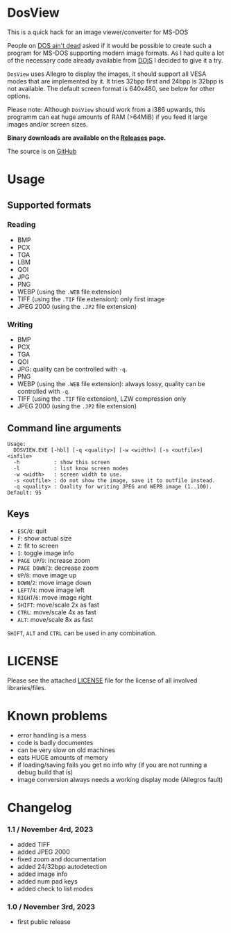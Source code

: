 # DosView
This is a quick hack for an image viewer/converter for MS-DOS

People on [DOS ain't dead](https://www.bttr-software.de/forum/forum_entry.php?id=20792) asked if it would be possible to create such a program for MS-DOS supporting modern image formats. As I had quite a lot of the necessary code already available from [DOjS](https://github.com/SuperIlu/DOjS) I decided to give it a try.

`DosView` uses Allegro to display the images, it should support all VESA modes that are implemented by it.
It tries 32bpp first and 24bpp is 32bpp is not available. The default screen format is 640x480, see below for other options.

Please note: Although `DosView` should work from a i386 upwards, this programm can eat huge amounts of RAM (>64MiB) if you feed it large images and/or screen sizes.

**Binary downloads are available on the [Releases](https://github.com/SuperIlu/DosView/releases) page.**

The source is on [GitHub](https://github.com/SuperIlu/DosView/)

# Usage

## Supported formats
### Reading
- BMP
- PCX
- TGA
- LBM
- QOI
- JPG
- PNG
- WEBP (using the `.WEB` file extension)
- TIFF (using the `.TIF` file extension): only first image
- JPEG 2000 (using the `.JP2` file extension)

### Writing
- BMP
- PCX
- TGA
- QOI
- JPG: quality can be controlled with `-q`.
- PNG
- WEBP (using the `.WEB` file extension): always lossy, quality can be controlled with `-q`.
- TIFF (using the `.TIF` file extension), LZW compression only
- JPEG 2000 (using the `.JP2` file extension)

## Command line arguments
```
Usage:
  DOSVIEW.EXE [-hbl] [-q <quality>] [-w <width>] [-s <outfile>] <infile>
  -h           : show this screen
  -l           : list know screen modes
  -w <width>   : screen width to use.
  -s <outfile> : do not show the image, save it to outfile instead.
  -q <quality> : Quality for writing JPEG and WEPB image (1..100). Default: 95
```

## Keys
- `ESC`/`Q`: quit
- `F`: show actual size
- `Z`: fit to screen
- `I`: toggle image info
- `PAGE UP`/`9`: increase zoom
- `PAGE DOWN`/`3`: decrease zoom
- `UP`/`8`: move image up
- `DOWN`/`2`: move image down
- `LEFT`/`4`: move image left
- `RIGHT`/`6`: move image right
- `SHIFT`: move/scale 2x as fast
- `CTRL`: move/scale 4x as fast
- `ALT`: move/scale 8x as fast

`SHIFT`, `ALT` and `CTRL` can be used in any combination.

# LICENSE
Please see the attached [LICENSE](LICENSE) file for the license of all involved libraries/files.

# Known problems
* error handling is a mess
* code is badly documentes
* can be very slow on old machines
* eats HUGE amounts of memory
* if loading/saving fails you get no info why (if you are not running a debug build that is)
* image conversion always needs a working display mode (Allegros fault)

# Changelog
### 1.1 / November 4rd, 2023
* added TIFF
* added JPEG 2000
* fixed zoom and documentation
* added 24/32bpp autodetection
* added image info
* added num pad keys
* added check to list modes

### 1.0 / November 3rd, 2023
* first public release
